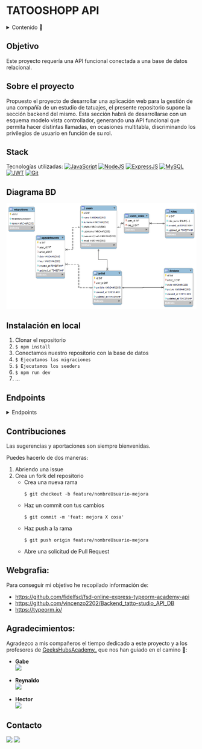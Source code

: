 # TATOOSHOPP API

<details>
  <summary>Contenido 📝</summary>
  <ol>
    <li><a href="#objetivo">Objetivo</a></li>
    <li><a href="#sobre-el-proyecto">Sobre el proyecto</a></li>
    <li><a href="#deploy-🚀">Deploy</a></li>
    <li><a href="#stack">Stack</a></li>
    <li><a href="#diagrama-bd">Diagrama</a></li>
    <li><a href="#instalación-en-local">Instalación</a></li>
    <li><a href="#endpoints">Endpoints</a></li>
    <li><a href="#futuras-funcionalidades">Futuras funcionalidades</a></li>
    <li><a href="#contribuciones">Contribuciones</a></li>
    <li><a href="#licencia">Licencia</a></li>
    <li><a href="#webgrafia">Webgrafia</a></li>
    <li><a href="#desarrollo">Desarrollo</a></li>
    <li><a href="#agradecimientos">Agradecimientos</a></li>
    <li><a href="#contacto">Contacto</a></li>
  </ol>
</details>

## Objetivo
Este proyecto requería una API funcional conectada a una base de datos relacional.

## Sobre el proyecto
Propuesto el proyecto de desarrollar una aplicación web para la gestión de una compañía de un estudio de tatuajes, el presente repositorio supone la sección backend del mismo. Esta sección habrá de desarrollarse con un esquema modelo vista controllador, generando una API funcional que permita hacer distintas llamadas, en ocasiones multitabla, discriminando los privilegios de usuario en función de su rol.


## Stack
Tecnologías utilizadas:
[![JavaScript](https://img.shields.io/badge/JavaScript-F7DF1E?logo=javascript&logoColor=000&style=flat)](https://developer.mozilla.org/en-US/docs/Web/JavaScript) [![NodeJS](https://img.shields.io/badge/Node.js-393?logo=nodedotjs&logoColor=fff&style=flat)](https://developer.mozilla.org/en-US/docs/Web/API/Node) [![ExpressJS](https://img.shields.io/badge/Express-000?logo=express&logoColor=fff&style=flat)](https://expressjs.com/) [![MySQL](https://img.shields.io/badge/MySQL-4479A1?logo=mysql&logoColor=fff&style=flat)](https://dev.mysql.com/doc/) [![JWT](https://img.shields.io/badge/JSON%20Web%20Tokens-000?logo=jsonwebtokens&logoColor=fff&style=flat)](https://jwt.io/introduction) [![Git](https://img.shields.io/badge/Git-F05032?logo=git&logoColor=fff&style=flat)](https://developer.mozilla.org/en-US/docs/Glossary/Git)


## Diagrama BD
!['imagen-db'](./img/TatuShopp_DB.png)

## Instalación en local
1. Clonar el repositorio
2. ` $ npm install `
3. Conectamos nuestro repositorio con la base de datos 
4. ``` $ Ejecutamos las migraciones ``` 
5. ``` $ Ejecutamos los seeders ``` 
6. ``` $ npm run dev ``` 
7. ...

## Endpoints
<details>
<summary>Endpoints</summary>

- AUTH
    - REGISTER

            POST http://localhost:3000/auth/register
        body:
        ``` js
            {
                "username": "DavZZ",
                "name": "David",
                "surname": "Rodri",
                "email": "david@example.com",
                "password": "123456"
            }
        ```

    - LOGIN

            POST http://localhost:3000/auth/login 
        body:
        ``` js
            {
                "email": "david@example.com",
                "password": "123456"
            }
        ```

- USERS
            POST http://localhost:3000/api/users<br>
        body:
        
        {
            "username": "UserClient",
            "name": "UserClie",
            "surname": "Cuser",
            "password_hash": "123456",
            "email": "cuser@example.com"
        }
            
- ARTISTAS
            POST http://localhost:3000/api/artist<br>
        body:  
        
    
            {
                "username" : "UserArtis",
                "name": "UserAr",
                "surname": "Auser",
                "password_hash": "123456",
                "email" : "auser@example.com"
            }
          
          
           

- CITAS
            POST http://localhost:3000/api/appointment<br>
         body:
      
            
            {
                "user_id": 9,
                "artist_id": 7,
                "date": "2024-04-12",
                "hour": "13:00h"
            }
            
      
        
</details>

## Contribuciones
Las sugerencias y aportaciones son siempre bienvenidas.  

Puedes hacerlo de dos maneras:

1. Abriendo una issue
2. Crea un fork del repositorio
    - Crea una nueva rama  
        ```
        $ git checkout -b feature/nombreUsuario-mejora
        ```
    - Haz un commit con tus cambios 
        ```
        $ git commit -m 'feat: mejora X cosa'
        ```
    - Haz push a la rama 
        ```
        $ git push origin feature/nombreUsuario-mejora
        ```
    - Abre una solicitud de Pull Request


## Webgrafia:
Para conseguir mi objetivo he recopilado información de:
- https://github.com/fidelfsd/fsd-online-express-typeorm-academy-api 
- https://github.com/vincenzo2202/Backend_tatto-studio_API_DB
- https://typeorm.io/


## Agradecimientos:

Agradezco a mis compañeros el tiempo dedicado a este proyecto y a los profesores de [GeeksHubsAcademy_](https://geekshubsacademy.com/) que nos han guiado en el camino 🤗:

- **Gabe**  
<a href="https://github.com/GabrielEscudillo" target="_blank"><img src="https://img.shields.io/badge/github-24292F?style=for-the-badge&logo=github&logoColor=white" target="_blank"></a> 

- **Reynaldo**  
<a href="https://github.com/ReynaldoMunozF" target="_blank"><img src="https://img.shields.io/badge/github-24292F?style=for-the-badge&logo=github&logoColor=red" target="_blank"></a>

- **Hector**  
<a href="https://www.github.com/userGithub/" target="_blank"><img src="https://img.shields.io/badge/github-24292F?style=for-the-badge&logo=github&logoColor=green" target="_blank"></a> 

## Contacto
<a href = "mailto:om.erikaorlando@gmail.com"><img src="https://img.shields.io/badge/Gmail-C6362C?style=for-the-badge&logo=gmail&logoColor=white" target="_blank"></a>
<a href="https://www.linkedin.com/in/erika-orlando/" target="_blank"><img src="https://img.shields.io/badge/-LinkedIn-%230077B5?style=for-the-badge&logo=linkedin&logoColor=white" target="_blank"></a> 
</p>